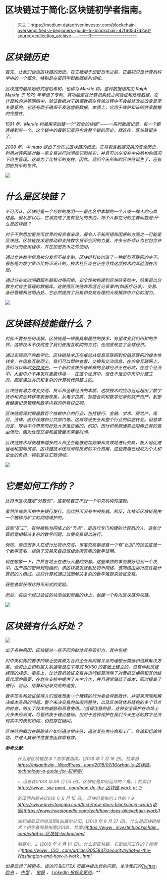 # 区块链过于简化:区块链初学者指南。

> 原文：<https://medium.datadriveninvestor.com/blockchain-oversimplified-a-beginners-guide-to-blockchain-47f605d7d2a6?source=collection_archive---------1----------------------->

# ***区块链历史***

*首先，让我们谈谈区块链的历史。在它被用于加密货币之前，它最初只是计算机科学中的一个概念，特别是在密码学和数据结构领域。*

*区块链的最原始形式是哈希树，也称为 Merkle 树。这种数据结构由 Ralph Merkle 于 1979 年申请了专利，其功能是在计算机系统之间验证和处理数据。在计算机的对等网络中，验证数据对于确保数据在传输过程中不会被修改或改变是至关重要的。它还有助于确保不发送虚假数据。本质上，它用于维护和证明共享数据的完整性。*

*1991 年，Merkle 树被用来创建一个“安全的块链”——一系列数据记录，每一个都连接到前一个。这个链中的最新记录将包含整个链的历史。就这样，区块链诞生了。*

*2008 年，中 mato 提出了分布式区块链的概念。它将包含数据交换的安全历史，利用对等网络对每一笔交易进行时间标记和核实，并且可以在没有中央机构的情况下自主管理。这成为了比特币的支柱。因此，我们今天所知的区块链诞生了，还有加密货币的世界。*

*![](img/e402c8a0f640a69e657f4eea34bdc58b.png)*

# *什么是区块链？*

*不可否认，区块链是一个巧妙的发明——是化名中本聪的一个人或一群人的心血结晶。但从那以后，它演变成了更有意义的东西，每个人都在问的主要问题是:什么是区块链？*

*对于不熟悉加密货币世界的投资者来说，最令人不知所措和困惑的方面之一可能是区块链。区块链技术是推动和支持数字货币空间的力量，许多分析师认为它包含许多可行的应用程序，并在加密货币之外使用。*

*通过允许数字信息被分发但不被复制，区块链科技创造了一种新型互联网的主干。最初是为数字货币比特币设计的，技术社区现在正在寻找这项技术的其他潜在用途。*

*通过分布式时间戳服务器和对等网络，安全性被构建到区块链系统中，结果是以分散方式自主管理的数据库。这使得区块链非常适合记录事件(如医疗记录)、交易、身份管理和证明出处。它必然提供了贸易和交易处理的大规模非中介化的潜力。*

*![](img/9641e2c35d20d8002b2be86f382d2921.png)*

# *区块链科技能做什么？*

*对此不要有任何误解。区块链是一项极具颠覆性的技术，有望改变我们所知的世界。这项技术不仅改变了我们使用互联网的方式，也彻底改变了全球经济。*

*通过实现资产的数字化，区块链技术正在推动从信息互联网到价值互联网的根本性转变，在信息互联网上，我们可以即时查看、交换和交流信息，在价值互联网上，我们可以即时[交换资产](https://biditex.com/)。一个新的直接价值转移的全球经济正在形成，在这个经济中，大型中介不再发挥重要作用——在这个经济中，信任不是由中央中介建立的，而是通过共识和复杂的计算机代码建立的。*

*区块链有潜力改变交易、货币和全球经济的本质。这项技术的应用远远超出了数字货币和资金转移等表面现象。从电子投票、智能合同和数字记录的财产资产，到患者健康记录管理和数字内容的所有权证明。*

*区块链将深刻颠覆数百个依赖中介的行业，包括银行、金融、学术、房地产、保险、法律、医疗保健和公共部门等。这将导致失业和整个行业的彻底转变。但总体而言，取消中介带来的好处大多是正面的。例如，银行和政府通常会阻碍业务的自由流动，因为处理交易和监管要求需要时间。*

*区块链技术将使越来越多的人和企业能够更加频繁和高效地进行交易，极大地促进当地和国际贸易。区块链技术还将消除昂贵的中介费用，这些费用已经成为个人和企业的负担，特别是在汇款领域。*

*![](img/580691215343659ba2bdb5b191e0cf91.png)*

# *它是如何工作的？*

*比特币区块链是“分散的”，这意味着它不受一个中央机构的控制。*

*虽然传统货币由中央银行发行，但比特币没有中央权威。相反，比特币区块链是由一个被称为矿工的网络维护的。*

*这些“矿工”，有时被称为网络上的“节点”，是运行专门构建的计算机的人，这些计算机竞相解决复杂的数学问题，以使交易得以进行。*

*例如，假设很多人在进行比特币交易。每笔交易都源自一个有“私钥”的钱包这是一个数字签名，提供了交易来自投资组合所有者的数学证明。*

*现在想象一下，世界各地正在进行大量的交易。这些单独的事务被分组到一个块中，由严格的密码规则组织。该区块被发送到比特币网络，该网络由运行高性能计算机的人组成。这些计算机通过试图解决复杂的数学难题来验证交易。*

*获胜者将获得比特币形式的奖励。*

*然后，将这个经过验证的块添加到前面的块上，创建一个称为区块链的块链。*

*![](img/061bb9f135922092e64c9bc06f9a32e6.png)*

# *区块链有什么好处？*

*![](img/1bd2594e39bd1b5a3fb56720b30cd004.png)*

*出于各种原因，区块链对一些不同的群体具有吸引力，其中包括:*

*对中央机构的要求的缺乏使其成为合资企业和附属关系的理想分类账和结算解决方案，合资企业和附属关系通常是在平等或 50/50 的基础上建立的，没有仲裁员或经理的规定。事实上，让计算机验证交易并进行结算消除了对票据交换所和其他结算代理的需要，在商业安排中提供了非中介化，并且通常降低了成本，同时提高了进行、验证、结算和记录交易的速度。*

*数字签名和验证使得人们很难想象一个糟糕的行为者会导致欺诈，并带来消除和解决成本高昂的问题。整个未决交易的加密完整性，以及区块链体系结构的多个节点的检查，防止了技术的威胁和恶意使用。(值得注意的是，这种安全保护在市场上大多未经测试，尽管热衷于理论基础，但对于这种保护在我们今天生活的数字经济现实中的表现如何，仍然存在疑问。*

*区块链的概念在跟踪资产如何通过供应链，通过某些供应商和工厂，传输和运输线路，并进入其最终位置方面非常有效。*

***参考文献:***

> *什么是区块链技术？初学者指南。(2018 年 7 月 16 日)。检索自[https://nisanthvijy . WordPress . com/2018/07/16/what-is-区块链-technology-a-guide-for-初学者/](https://nisanthvijay.wordpress.com/2018/07/16/what-is-blockchain-technology-a-guide-for-beginners/)*
> 
> *c .汤普森(2018 年 09 月 05 日)。区块链是如何运作的？角。1.检索自[https://www . site point . com/how-do-the-区块链-work-pt-1/](https://www.sitepoint.com/how-does-the-blockchain-work-pt-1/)*
> 
> *新泽西州赖夫(2018 年 6 月 15 日)。区块链是如何工作的？从 https://www.investopedia.com/tech/how-does-blockchain-work/[取回](https://www.investopedia.com/tech/how-does-blockchain-work/)*
> 
> *加利福尼亚州拉法耶&仙黛尔公司。(2018 年 9 月 27 日)。什么是区块链技术？初学者简易指南(2018)。检索自[https://www . investinblockschain . com/what-is-区块链-technology/](https://www.investinblockchain.com/what-is-blockchain-technology/)*
> 
> *哈塞尔，J. (2016 年 4 月 14 日)。什么是区块链，它是如何工作的？检索自[https://www . CIO . com/article/3055847/security/what-is-the-Washington-and-how-it-work . html](https://www.cio.com/article/3055847/security/what-is-blockchain-and-how-does-it-work.html)*

**如果您想了解更多，请访问 BIDITEX 页面并提出您的问题，关注我们的*[*Twitter*](https://twitter.com/biditex_com)*，* [*脸书*](https://www.facebook.com/biditex/) *，* [*中型*](https://medium.com/@biditex) *，* [*电报*](https://t.me/biditex%20%28edited%29) *，* [*LinkedIn* 投标变更用](https://www.linkedin.com/company/biditex)[](https://medium.com/@biditex/biditex.com)**。***